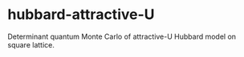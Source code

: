 # hubbard-attractive-U
Determinant quantum Monte Carlo of attractive-U Hubbard model on square lattice.
